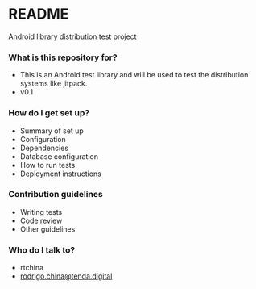 # README #
Android library distribution test project

### What is this repository for? ###

* This is an Android test library and will be used to test the distribution systems like jitpack.
* v0.1

### How do I get set up? ###

* Summary of set up
* Configuration
* Dependencies
* Database configuration
* How to run tests
* Deployment instructions

### Contribution guidelines ###

* Writing tests
* Code review
* Other guidelines

### Who do I talk to? ###

* rtchina
* rodrigo.china@tenda.digital